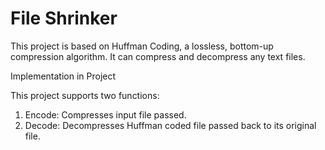 # File Shrinker

This project is based on Huffman Coding, a lossless, bottom-up compression algorithm. It can compress and decompress any text files.

Implementation in Project

This project supports two functions:
1) Encode: Compresses input file passed.
2) Decode: Decompresses Huffman coded file passed back to its original file.

